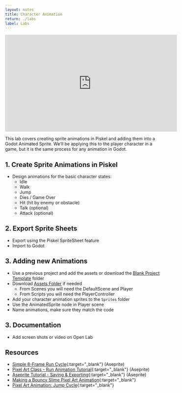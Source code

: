 ```yaml
---
layout: notes
title: Character Animation
return: ./labs
label: Labs
---
```


<iframe width="560" height="315" src="https://www.youtube.com/embed/BDZTr_oVEEM?rel=0" frameborder="0" allowfullscreen></iframe>

This lab covers creating sprite animations in Piskel and adding them into a Godot Animated Sprite.  We'll be applying this to the player character in a game, but it is the same process for any animation in Godot.

## 1. Create Sprite Animations in Piskel
- Design animations for the basic character states:
	- Idle
	- Walk
	- Jump
	- Dies / Game Over
	- Hit (hit by enemy or obstacle)
	- Talk (optional)
	- Attack (optional)

## 2. Export Sprite Sheets
- Export using the Piskel SpriteSheet feature
- Import to Godot

## 3. Adding new Animations
- Use a previous project and add the assets or download the [Blank Project Template](./Blank_Template.zip) folder
- Download [Assets Folder](./270_Assets.zip) if needed
	- From Scenes you will need the DefaultScene and Player
	- From Scripts you will need the PlayerController
- Add your character animation sprites to the `Sprites` folder
- Use the AnimatedSprite node in Player scene
- Name animations, make sure they match the code

## 3. Documentation
- Add screen shots or video on Open Lab

## Resources
- [Simple 8-Frame Run Cycle](https://www.youtube.com/watch?v=y6Igao5Uvu8){:target="_blank"} (Aseprite)
- [Pixel Art Class - Run Animation Tutorial](https://www.youtube.com/watch?v=LPBvrdJ_1a8){:target="_blank"} (Aseprite)
- [Aseprite Tutorial - Saving & Exporting](https://www.youtube.com/watch?v=VxFKplKPvqQ){:target="_blank"} (Aseprite)
- [Making a Bouncy Slime Pixel Art Animation](https://www.youtube.com/watch?v=J8MH-k0Fa6Y){:target="_blank"}
- [Pixel Art Animation: Jump Cycle](https://www.youtube.com/watch?v=djTmWQaOZLk){:target="_blank"}
